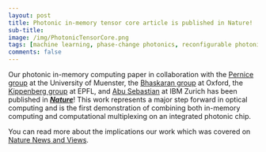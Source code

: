 ```yaml
---
layout: post
title: Photonic in-memory tensor core article is published in Nature!
sub-title: 
image: /img/PhotonicTensorCore.png
tags: [machine learning, phase-change photonics, reconfigurable photonics]
comments: false
---
```


Our photonic in-memory computing paper in collaboration with the [Pernice group](https://www.uni-muenster.de/Physik.PI/Pernice/) at the University of Muenster, the [Bhaskaran group](https://nanoeng.materials.ox.ac.uk/) at Oxford, the [Kippenberg group](https://www.epfl.ch/labs/k-lab/) at EPFL, and [Abu Sebastian](http://researcher.ibm.com/person/zurich-ASE) at IBM Zurich has been published in [***Nature***](https://www.nature.com/articles/s41586-020-03070-1)! This work represents a major step forward in optical computing and is the first demonstration of combining both in-memory computing and computational multiplexing on an integrated photonic chip.

You can read more about the implications our work which was covered on [Nature News and Views](https://www.nature.com/articles/d41586-020-03572-y).